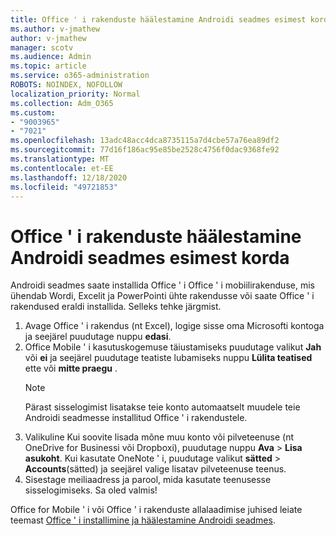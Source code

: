 ```yaml
---
title: Office ' i rakenduste häälestamine Androidi seadmes esimest korda
ms.author: v-jmathew
author: v-jmathew
manager: scotv
ms.audience: Admin
ms.topic: article
ms.service: o365-administration
ROBOTS: NOINDEX, NOFOLLOW
localization_priority: Normal
ms.collection: Adm_O365
ms.custom:
- "9003965"
- "7021"
ms.openlocfilehash: 13adc48acc4dca8735115a7d4cbe57a76ea89df2
ms.sourcegitcommit: 77d16f186ac95e85be2528c4756f0dac9368fe92
ms.translationtype: MT
ms.contentlocale: et-EE
ms.lasthandoff: 12/18/2020
ms.locfileid: "49721853"
---
```

# <a name="set-up-office-apps-for-the-first-time-on-an-android-device"></a>Office ' i rakenduste häälestamine Androidi seadmes esimest korda

Androidi seadmes saate installida Office ' i Office ' i mobiilirakenduse, mis ühendab Wordi, Excelit ja PowerPointi ühte rakendusse või saate Office ' i rakendused eraldi installida. Selleks tehke järgmist.

1. Avage Office ' i rakendus (nt Excel), logige sisse oma Microsofti kontoga ja seejärel puudutage nuppu **edasi**.
2. Office Mobile ' i kasutuskogemuse täiustamiseks puudutage valikut **Jah** või **ei** ja seejärel puudutage teatiste lubamiseks nuppu **Lülita teatised** ette või **mitte praegu** .
    > [!NOTE]
    > Pärast sisselogimist lisatakse teie konto automaatselt muudele teie Androidi seadmesse installitud Office ' i rakendustele.
3. Valikuline Kui soovite lisada mõne muu konto või pilveteenuse (nt OneDrive for Businessi või Dropboxi), puudutage nuppu **Ava**  >  **Lisa asukoht**. Kui kasutate OneNote ' i, puudutage valikut **sätted**  >  **Accounts**(sätted) ja seejärel valige lisatav pilveteenuse teenus.
4. Sisestage meiliaadress ja parool, mida kasutate teenusesse sisselogimiseks. Sa oled valmis!

Office for Mobile ' i või Office ' i rakenduste allalaadimise juhised leiate teemast [Office ' i installimine ja häälestamine Androidi seadmes](https://go.microsoft.com/fwlink/?linkid=2135287).
